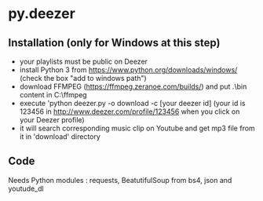 # py.deezer
## Installation (only for Windows at this step)
- your playlists must be public on Deezer
- install Python 3 from https://www.python.org/downloads/windows/ (check the box "add to windows path")
- download FFMPEG (https://ffmpeg.zeranoe.com/builds/) and put .\bin content in C:\\ffmpeg
- execute 'python deezer.py -o download -c [your deezer id] (your id is 123456 in http://www.deezer.com/profile/123456 when you click on your Deezer profile)
- it will search corresponding music clip on Youtube and get mp3 file from it in 'download' directory

## Code
Needs Python modules : requests, BeatutifulSoup from bs4, json and youtude_dl

